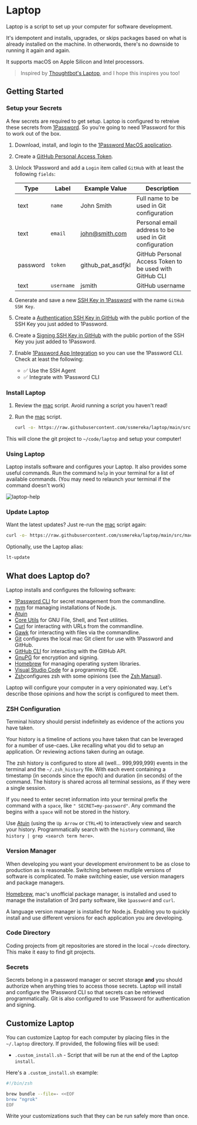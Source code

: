 # Laptop
Laptop is a script to set up your computer for software development. 

It's idempotent and installs, upgrades, or skips packages based on what is already installed on the machine. In otherwords, there's no downside to running it again and again.

It supports macOS on Apple Silicon and Intel processors.

>Inspired by [Thoughtbot's Laptop](https://github.com/thoughtbot/laptop), and I hope this inspires you too!

## Getting Started

### Setup your Secrets

A few secrets are required to get setup. Laptop is configured to retreive these secrets from [1Password](1Password). So you're going to need 1Password for this to work out of the box.

1. Download, install, and login to the [1Password MacOS application].

2. Create a [GitHub Personal Access Token].

2. Unlock 1Password and add a `Login` item called `GitHub` with at least the following `fields`:

    | Type | Label | Example Value | Description |
    | -----| ----- | ------------- | ----------- |
    | text | `name` | John Smith | Full name to be used in Git configuration |
    | text | `email` | john@smith.com | Personal email address to be used in Git configuration |
    | password | `token` | github_pat_asdfjkl | GitHub Personal Access Token to be used with GitHub CLI |
    | text | `username` | jsmith | GitHub username |

3. Generate and save a new [SSH Key in 1Password] with the name `GitHub SSH Key`.

4. Create a [Authentication SSH Key in GitHub] with the public portion of the SSH Key you just added to 1Password.

5. Create a [Signing SSH Key in GitHub] with the public portion of the SSH Key you just added to 1Password.

6. Enable [1Password App Integration] so you can use the 1Password CLI. Check at least the following:

    * ✅ Use the SSH Agent
    * ✅ Integrate with 1Password CLI

### Install Laptop

1. Review the [mac] script. Avoid running a script you haven't read!

2. Run the [mac] script.

    ```bash
    curl -o- https://raw.githubusercontent.com/ssmereka/laptop/main/src/mac | zsh
    ```

This will clone the git project to `~/code/laptop` and setup your computer!


### Using Laptop

Laptop installs software and configures your Laptop. It also provides some useful commands. Run the command `help` in your terminal for a list of available commands. (You may need to relaunch your terminal if the command doesn't work)

![laptop-help](https://github.com/user-attachments/assets/0552bd40-ceff-41d1-b8fa-94d39c908792)

### Update Laptop

Want the latest updates? Just re-run the [mac] script again:

```bash
curl -o- https://raw.githubusercontent.com/ssmereka/laptop/main/src/mac | zsh
```

Optionally, use the Laptop alias:

```bash
lt-update
```

## What does Laptop do?

Laptop installs and configures the following software:

* [1Password CLI] for secret management from the commandline.
* [nvm] for managing installations of Node.js.
* [Atuin]
* [Core Utils] for GNU File, Shell, and Text utilities.
* [Curl] for interacting with URLs from the commandline.
* [Gawk] for interacting with files via the commandline.
* [Git] configures the local mac Git client for use with 1Password and GitHub.
* [GitHub CLI] for interacting with the GitHub API.
* [GnuPG] for encryption and signing.
* [Homebrew] for managing operating system libraries.
* [Visual Studio Code] for a programming IDE.
* [Zsh]configures zsh with some opinions (see the [Zsh Manual]).


Laptop will configure your computer in a very opinionated way. Let's describe those opinions and how the script is configured to meet them.

### ZSH Configuration

Terminal history should persist indefinitely as evidence of the actions you have taken.

Your history is a timeline of actions you have taken that can be leveraged for a number of use-caes. Like recalling what you did to setup an application. Or reviewing actions taken during an outage.

The zsh history is configured to store all (well... 999,999,999) events in the terminal and the `~/.zsh_history` file. With each event containing a timestamp (in seconds since the epoch) and duration (in seconds) of the command. The history is shared across all terminal sessions, as if they were a single session.

If you need to enter secret information into your terminal prefix the command with a `space`, like `" SECRET=my-password"`. Any command the begins with a `space` will not be stored in the history.

Use [Atuin](https://atuin.sh) (using the `Up Arrow` or `CTRL+R`) to interactively view and search your history. Programmatically search with the `history` command, like `history | grep <search term here>`.

### Version Manager

When developing you want your development environment to be as close to production as is reasonable. Switching between mutliple versions of software is complicated. To make switching easier, use version managers and package managers.

[Homebrew](https://brew.sh), mac's unofficial package manager, is installed and used to manage the installation of 3rd party software, like `1password` and `curl`.

A language version manager is installed for Node.js. Enabling you to quickly install and use different versions for each application you are developing.

### Code Directory

Coding projects from git repositories are stored in the local `~/code` directory. This make it easy to find git projects.

### Secrets

Secrets belong in a password manager or secret storage **and** you should authorize when anything tries to access those secrets. Laptop will install and configure the 1Password CLI so that secrets can be retrieved programmatically. Git is also configured to use 1Password for authentication and signing.

## Customize Laptop

You can customize Laptop for each computer by placing files in the `~/.laptop` directory. If provided, the following files will be used:

* `.custom_install.sh` - Script that will be run at the end of the Laptop `install`.


Here's a `.custom_install.sh` example:

```zsh
#!/bin/zsh

brew bundle --file=- <<EOF
brew "ngrok"
EOF
```

Write your customizations such that they can be run safely more than once.

[1Password]: https://1password.com
[1Password App Integration]: https://developer.1password.com/docs/cli/app-integration/
[1Password CLI]: https://developer.1password.com/docs/cli/get-started/
[1Password MacOS application]: https://downloads.1password.com/mac/1Password.zip
[Atuin]: https://atuin.sh
[Authentication SSH Key in GitHub]: https://developer.1password.com/docs/ssh/get-started#step-2-upload-your-public-key-on-github
[Core Utils]: https://formulae.brew.sh/formula/coreutils
[Curl]: https://curl.se
[mac]: https://github.com/ssmereka/laptop/blob/main/src/mac
[Homebrew]: http://brew.sh/
[Gawk]: https://www.gnu.org/software/gawk/
[Git]: https://git-scm.com/
[GitHub CLI]: https://cli.github.com/
[GitHub Personal Access Token]: https://docs.github.com/en/authentication/keeping-your-account-and-data-secure/managing-your-personal-access-tokens
[Go]: https://go.dev
[GnuPG]: https://www.gnupg.org
[Node.js]: https://nodejs.org/en
[NVM]: https://github.com/nvm-sh/nvm
[Python]: https://www.python.org
[Ruby]: https://www.ruby-lang.org/en/
[Signing SSH Key in GitHub]: https://developer.1password.com/docs/ssh/git-commit-signing
[SSH Key in 1Password]: https://developer.1password.com/docs/ssh/get-started#step-1-generate-an-ssh-key
[Visual Studio Code]: https://code.visualstudio.com
[Zsh]: http://www.zsh.org/
[Zsh Manual]: https://zsh.sourceforge.io/Doc/Release/The-Z-Shell-Manual.html#The-Z-Shell-Manual

